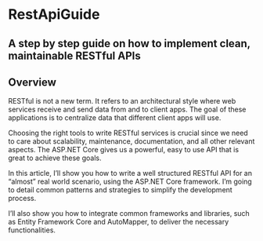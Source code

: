 # RestApiGuide
## A step by step guide on how to implement clean, maintainable RESTful APIs
## Overview
RESTful is not a new term. It refers to an architectural style where web services receive and send data from and to client apps. The goal of these applications is to centralize data that different client apps will use.

Choosing the right tools to write RESTful services is crucial since we need to care about scalability, maintenance, documentation, and all other relevant aspects. The ASP.NET Core gives us a powerful, easy to use API that is great to achieve these goals.

In this article, I’ll show you how to write a well structured RESTful API for an “almost” real world scenario, using the ASP.NET Core framework. I’m going to detail common patterns and strategies to simplify the development process.

I’ll also show you how to integrate common frameworks and libraries, such as Entity Framework Core and AutoMapper, to deliver the necessary functionalities.
